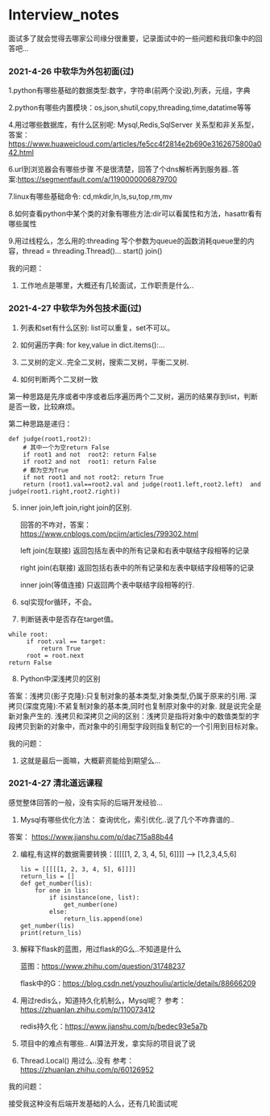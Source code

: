 # Interview_notes

面试多了就会觉得去哪家公司缘分很重要，记录面试中的一些问题和我印象中的回答吧...

### 2021-4-26  中软华为外包初面(过)

1.python有哪些基础的数据类型:数字，字符串(前两个没说),列表，元组，字典

2.python有哪些内置模块：os,json,shutil,copy,threading,time,datatime等等

4.用过哪些数据库，有什么区别呢: Mysql,Redis,SqlServer  关系型和非关系型，答案：https://www.huaweicloud.com/articles/fe5cc4f2814e2b690e3162675800a042.html 

6.url到浏览器会有哪些步骤   不是很清楚，回答了个dns解析再到服务器..答案:https://segmentfault.com/a/1190000006879700  

7.linux有哪些基础命令: cd,mkdir,ln,ls,su,top,rm,mv 

8.如何查看python中某个类的对象有哪些方法:dir可以看属性和方法，hasattr看有哪些属性

9.用过线程么，怎么用的:threading  写个参数为queue的函数消耗queue里的内容，thread = threading.Thread()...  start()  join()  

我的问题：

1. 工作地点是哪里，大概还有几轮面试，工作职责是什么..

### 2021-4-27 中软华为外包技术面(过)

1. 列表和set有什么区别: list可以重复，set不可以。

2. 如何遍历字典: for key,value in dict.items():...

3. 二叉树的定义..完全二叉树，搜索二叉树，平衡二叉树. 

4. 如何判断两个二叉树一致

  第一种思路是先序或者中序或者后序遍历两个二叉树，遍历的结果存到list，判断是否一致，比较麻烦。

  第二种思路是递归： 
  ```
  def judge(root1,root2):
      # 其中一个为空return False
      if root1 and not  root2: return False
      if root2 and not  root1: return False
      # 都为空为True
      if not root1 and not root2: return True
      return (root1.val==root2.val and judge(root1.left,root2.left)  and judge(root1.right,root2.right)) 
  ```
5. inner join,left join,right join的区别.

    回答的不咋对，答案：https://www.cnblogs.com/pcjim/articles/799302.html

    left join(左联接) 返回包括左表中的所有记录和右表中联结字段相等的记录

    right join(右联接) 返回包括右表中的所有记录和左表中联结字段相等的记录

    inner join(等值连接) 只返回两个表中联结字段相等的行.


6. sql实现for循环，不会。

7. 判断链表中是否存在target值。

  ```
  while root:
       if root.val == target:
           return True
       root = root.next
 return False
  ``` 

 8. Python中深浅拷贝的区别  

答案：浅拷贝(影子克隆):只复制对象的基本类型,对象类型,仍属于原来的引用. 深拷贝(深度克隆):不紧复制对象的基本类,同时也复制原对象中的对象. 就是说完全是新对象产生的. 浅拷贝和深拷贝之间的区别：浅拷贝是指将对象中的数值类型的字段拷贝到新的对象中，而对象中的引用型字段则指复制它的一个引用到目标对象。


我的问题：

1. 这就是最后一面嘛，大概薪资能给到期望么...


### 2021-4-27 清北道远课程 

感觉整体回答的一般，没有实际的后端开发经验...

1. Mysql有哪些优化方法： 查询优化，索引优化..说了几个不咋靠谱的..

答案：  https://www.jianshu.com/p/dac715a88b44

2. 编程,有这样的数据需要转换：[[[[[1, 2, 3, 4, 5], 6]]]] --> [1,2,3,4,5,6]
    
    ```
    lis = [[[[[1, 2, 3, 4, 5], 6]]]]
    return_lis = []
    def get_number(lis):
        for one in lis:
            if isinstance(one, list):
                get_number(one)
            else:
                return_lis.append(one)
    get_number(lis)
    print(return_lis)
    ```
    
3. 解释下flask的蓝图，用过flask的G么..不知道是什么

    蓝图：https://www.zhihu.com/question/31748237

    flask中的G：https://blog.csdn.net/youzhouliu/article/details/88666209
    

4. 用过redis么，知道持久化机制么，Mysql呢？  参考：https://zhuanlan.zhihu.com/p/110073412 

    redis持久化：https://www.jianshu.com/p/bedec93e5a7b

5. 项目中的难点有哪些.. AI算法开发，拿实际的项目说了说

6. Thread.Local() 用过么..没有   参考：https://zhuanlan.zhihu.com/p/60126952


我的问题：

接受我这种没有后端开发基础的人么，还有几轮面试呢
